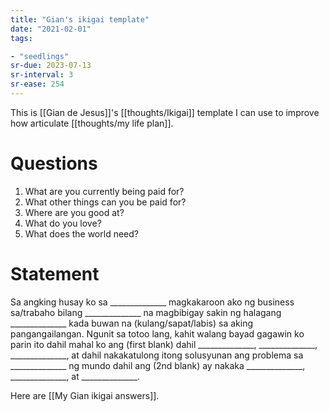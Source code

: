 ```yaml
---
title: "Gian's ikigai template"
date: "2021-02-01"
tags:

- "seedlings"
sr-due: 2023-07-13
sr-interval: 3
sr-ease: 254
---
```


This is [[Gian de Jesus]]'s [[thoughts/Ikigai]] template I can use to improve how articulate [[thoughts/my life plan]].

# Questions

1. What are you currently being paid for?
2. What other things can you be paid for?
3. Where are you good at?
4. What do you love?
5. What does the world need?

# Statement

Sa angking husay ko sa ______________ magkakaroon ako ng business sa/trabaho bilang ______________ na magbibigay sakin ng halagang ______________ kada buwan na (kulang/sapat/labis) sa aking pangangailangan. Ngunit sa totoo lang, kahit walang bayad gagawin ko parin ito dahil mahal ko ang (first blank) dahil ______________, ______________, ______________, at dahil nakakatulong itong solusyunan ang problema sa ______________ ng mundo dahil ang (2nd blank) ay nakaka ______________, ______________, at ______________.

Here are [[My Gian ikigai answers]].

